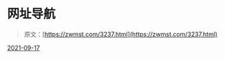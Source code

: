 <!--yml
category: 未分类
date: 0001-01-01 00:00:00
--->

# 网址导航

> 原文：[https://zwmst.com/3237.html](https://zwmst.com/3237.html)

   [ <time datetime="2021-09-17T09:40:37+08:00"> 2021-09-17 </time> ](https://zwmst.com/links)